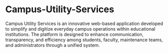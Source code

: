 # Campus-Utility-Services
Campus Utility Services is an innovative web-based application developed to simplify and digitize everyday campus operations within educational institutions. The platform is designed to enhance communication, transparency, and efficiency among students, faculty, maintenance teams, and administrators through a unified system.
